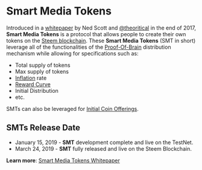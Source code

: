 # Smart Media Tokens

Introduced in a [whitepaper](https://smt.steem.io/smt-whitepaper.pdf) by Ned Scott and [@theoritical](https://github.com/theoreticalbts) in the end of 2017, **Smart Media Tokens** is a protocol that allows people to create their own tokens on the [Steem blockchain](/glossary/steem-blockchain.md). These **Smart Media Tokens** (SMT in short) leverage all of the functionalities of the [Proof-Of-Brain](/glossary/proof-of-brain.md) distribution mechanism while allowing for specifications such as:

- Total supply of tokens
- Max supply of tokens
- [Inflation](/glossary/inflation.md) rate
- [Reward Curve](/glossary/reward-curve.md)
- Initial Distribution
- etc.

SMTs can also be leveraged for [Initial Coin Offerings](/glossary/initial-coin-offering.md).

## SMTs Release Date
- January 15, 2019 - **SMT** development complete and live on the TestNet.
- March 24, 2019 - **SMT** fully released and live on the Steem Blockchain.

**Learn more**: [Smart Media Tokens Whitepaper](https://smt.steem.io/smt-whitepaper.pdf)